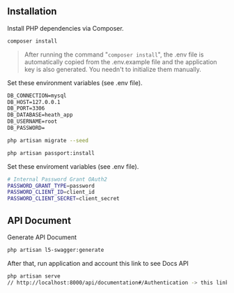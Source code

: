 ## Installation

Install PHP dependencies via Composer.

```bash
composer install
```

> After running the command "`composer install`", the .env file is automatically copied from the .env.example file and the application key is also generated. You needn't to initialize them manually.


Set these environment variables (see .env file).

```txt
DB_CONNECTION=mysql
DB_HOST=127.0.0.1
DB_PORT=3306
DB_DATABASE=heath_app
DB_USERNAME=root
DB_PASSWORD=
```


```bash
php artisan migrate --seed
```

```bash
php artisan passport:install
```

Set these enviroment variables (see .env file).

```bash
# Internal Password Grant OAuth2
PASSWORD_GRANT_TYPE=password
PASSWORD_CLIENT_ID=client_id
PASSWORD_CLIENT_SECRET=client_secret
```
## API Document
Generate API Document 

```bash
php artisan l5-swagger:generate
```
After that, run application and account this link to see Docs API

```bash
php artisan serve
// http://localhost:8000/api/documentation#/Authentication -> this link
```
